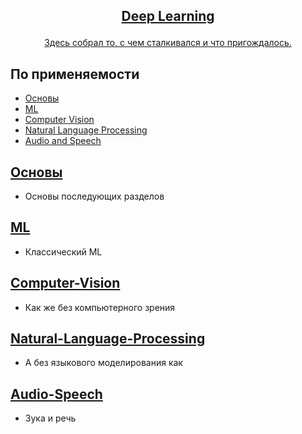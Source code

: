 <!-- markdownlint-disable first-line-h1 -->
<!-- markdownlint-disable html -->
<!-- markdownlint-disable no-duplicate-header -->

<h2>
<p align="center">
  <a href="">Deep Learning</a>
</p>
</h2>

<p align="center">
<a href="">Здесь собрал то, с чем сталкивался и что пригождалось.</a>       
</p>

## По применяемости
- [Основы](#Основы)
- [ML](#ML)
- [Computer Vision](#Computer-Vision)
- [Natural Language Processing](#Natural-Language-Processing)
- [Audio and Speech](#Audio-Speech)
  




## [Основы](https://github.com/DEDMOPO3PEAHIMATOP/Deep-Learning/tree/main/Base)
- Основы последующих разделов

## [ML](https://github.com/DEDMOPO3PEAHIMATOP/Deep-Learning/tree/main/ML)
- Классический ML
 
## [Computer-Vision](https://github.com/DEDMOPO3PEAHIMATOP/Deep-Learning/tree/main/CV)
- Как же без компьютерного зрения

## [Natural-Language-Processing](https://github.com/DEDMOPO3PEAHIMATOP/Deep-Learning/tree/main/NLP)
- А без языкового моделирования как

## [Audio-Speech](https://github.com/DEDMOPO3PEAHIMATOP/Deep-Learning/tree/main/Speech)
- Зука и речь
